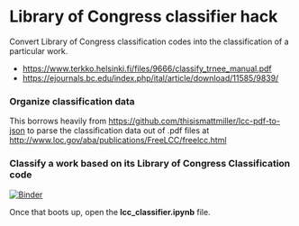 # Library of Congress classifier hack
Convert Library of Congress classification codes into the classification of a particular work.
* https://www.terkko.helsinki.fi/files/9666/classify_trnee_manual.pdf
* https://ejournals.bc.edu/index.php/ital/article/download/11585/9839/

### Organize classification data
This borrows heavily from https://github.com/thisismattmiller/lcc-pdf-to-json to parse the classification data out of .pdf files at http://www.loc.gov/aba/publications/FreeLCC/freelcc.html

### Classify a work based on its Library of Congress Classification code

[![Binder](https://mybinder.org/badge_logo.svg)](https://mybinder.org/v2/gh/cclauss/library-of-congress-classifier-hack/master)

Once that boots up, open the __lcc_classifier.ipynb__ file.
